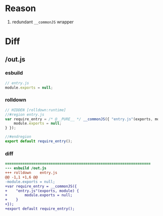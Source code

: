 # Reason
1. redundant `__commonJS` wrapper
# Diff
## /out.js
### esbuild
```js
// entry.js
module.exports = null;
```
### rolldown
```js
// HIDDEN [rolldown:runtime]
//#region entry.js
var require_entry = /* @__PURE__ */ __commonJS({ "entry.js"(exports, module) {
	module.exports = null;
} });

//#endregion
export default require_entry();

```
### diff
```diff
===================================================================
--- esbuild	/out.js
+++ rolldown	entry.js
@@ -1,1 +1,6 @@
-module.exports = null;
+var require_entry = __commonJS({
+    "entry.js"(exports, module) {
+        module.exports = null;
+    }
+});
+export default require_entry();

```